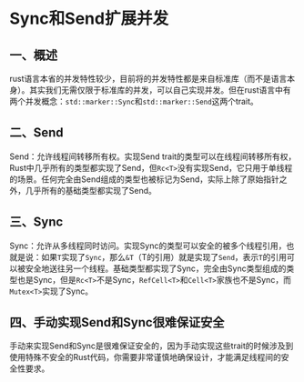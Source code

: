 # Sync和Send扩展并发

## 一、概述

rust语言本省的并发特性较少，目前将的并发特性都是来自标准库（而不是语言本身）。其实我们无需仅限于标准库的并发，可以自己实现并发。但在rust语言中有两个并发概念：`std::marker::Sync`和`std::marker::Send`这两个trait。

## 二、Send

Send：允许线程间转移所有权。实现Send trait的类型可以在线程间转移所有权，Rust中几乎所有的类型都实现了Send，但`Rc<T>`没有实现Send，它只用于单线程的场景。任何完全由Send组成的类型也被标记为Send，实际上除了原始指针之外，几乎所有的基础类型都实现了Send。

## 三、Sync

Sync：允许从多线程同时访问。实现Sync的类型可以安全的被多个线程引用，也就是说：如果`T`实现了`Sync`，那么`&T`（T的引用）就是实现了`Send`，表示`T`的引用可以被安全地送往另一个线程。基础类型都实现了Sync，完全由Sync类型组成的类型也是Sync，但是`Rc<T>`不是Sync，`RefCell<T>`和`Cell<T>`家族也不是Sync，而`Mutex<T>`实现了Sync。

## 四、手动实现Send和Sync很难保证安全

手动来实现Send和Sync是很难保证安全的，因为手动实现这些trait的时候涉及到使用特殊不安全的Rust代码，你需要非常谨慎地确保设计，才能满足线程间的安全性要求。

